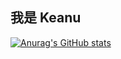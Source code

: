 ## 我是 Keanu

[![Anurag's GitHub stats](https://github-readme-stats.vercel.app/api?username=zkeanu)](https://github.com/anuraghazra/github-readme-stats)
